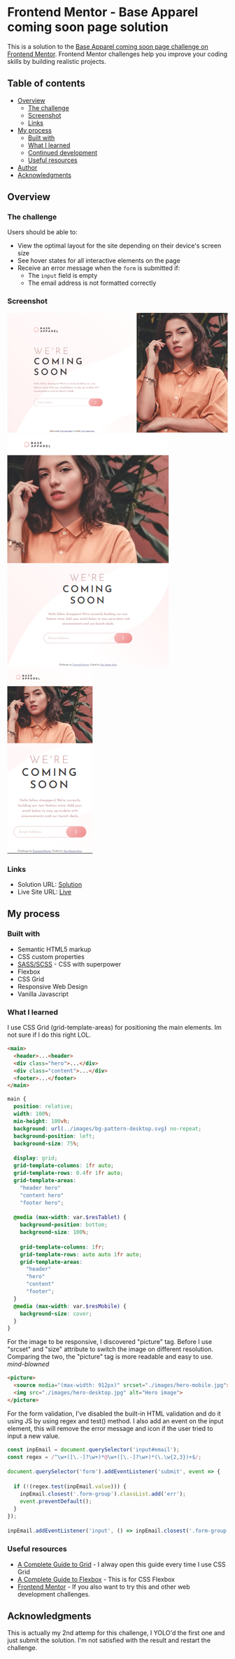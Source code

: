 # Frontend Mentor - Base Apparel coming soon page solution

This is a solution to the [Base Apparel coming soon page challenge on Frontend Mentor](https://www.frontendmentor.io/challenges/base-apparel-coming-soon-page-5d46b47f8db8a7063f9331a0). Frontend Mentor challenges help you improve your coding skills by building realistic projects. 

## Table of contents

- [Overview](#overview)
  - [The challenge](#the-challenge)
  - [Screenshot](#screenshot)
  - [Links](#links)
- [My process](#my-process)
  - [Built with](#built-with)
  - [What I learned](#what-i-learned)
  - [Continued development](#continued-development)
  - [Useful resources](#useful-resources)
- [Author](#author)
- [Acknowledgments](#acknowledgments)

## Overview

### The challenge

Users should be able to:

- View the optimal layout for the site depending on their device's screen size
- See hover states for all interactive elements on the page
- Receive an error message when the `form` is submitted if:
  - The `input` field is empty
  - The email address is not formatted correctly

### Screenshot

![](./design/Desktop.png)
![](./design/Tablet.png)
![](./design/Mobile.png)

### Links

- Solution URL: [Solution](https://your-solution-url.com)
- Live Site URL: [Live](https://your-live-site-url.com)

## My process

### Built with

- Semantic HTML5 markup
- CSS custom properties
- [SASS/SCSS](https://sass-lang.com) - CSS with superpower
- Flexbox
- CSS Grid
- Responsive Web Design
- Vanilla Javascript

### What I learned

I use CSS Grid (grid-template-areas) for positioning the main elements. Im not sure if I do this right LOL.

```html
<main>
  <header>...<header>
  <div class="hero">...</div>
  <div class="content">...</div>
  <footer>...</footer>
</main>
```

```scss
main {
  position: relative;
  width: 100%;
  min-height: 100vh;
  background: url(../images/bg-pattern-desktop.svg) no-repeat;
  background-position: left;
  background-size: 75%;

  display: grid;
  grid-template-columns: 1fr auto;
  grid-template-rows: 0.4fr 1fr auto;
  grid-template-areas:
    "header hero"
    "content hero"
    "footer hero";

  @media (max-width: var.$resTablet) {
    background-position: bottom;
    background-size: 100%;

    grid-template-columns: 1fr;
    grid-template-rows: auto auto 1fr auto;
    grid-template-areas: 
      "header"
      "hero"
      "content"
      "footer";
  }
  @media (max-width: var.$resMobile) {
    background-size: cover;
  }
}
```

For the image to be responsive, I discovered "picture" tag. Before I use "srcset" and "size" attribute to switch the image on different resolution. Comparing the two, the "picture" tag is more readable and easy to use. *mind-blowned*

```html
<picture>
  <source media="(max-width: 912px)" srcset="./images/hero-mobile.jpg">
  <img src="./images/hero-desktop.jpg" alt="Hero image">
</picture>
```

For the form validation, I've disabled the built-in HTML validation and do it using JS by using regex and test() method. I also add an event on the input element, this will remove the error message and icon if the user tried to input a new value.

```js
const inpEmail = document.querySelector('input#email');
const regex = /^\w+([\.-]?\w+)*@\w+([\.-]?\w+)*(\.\w{2,3})+$/;

document.querySelector('form').addEventListener('submit', event => {

  if (!(regex.test(inpEmail.value))) {
    inpEmail.closest('.form-group').classList.add('err');
    event.preventDefault();
  }
});

inpEmail.addEventListener('input', () => inpEmail.closest('.form-group').classList.remove('err'));
```

### Useful resources

- [A Complete Guide to Grid](https://css-tricks.com/snippets/css/complete-guide-grid/) - I alway open this guide every time I use CSS Grid
- [A Complete Guide to Flexbox](https://css-tricks.com/snippets/css/a-guide-to-flexbox/) - This is for CSS Flexbox
- [Frontend Mentor](https://www.frontendmentor.io) - If you also want to try this and other web development challenges.

## Acknowledgments

This is actually my 2nd attemp for this challenge, I YOLO'd the first one and just submit the solution. I'm not satisfied with the result and restart the challenge.